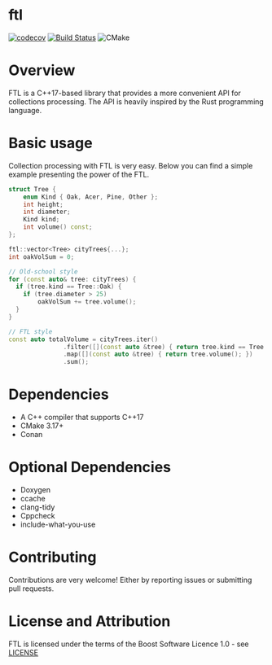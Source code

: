 # ftl

[![codecov](https://codecov.io/gh/ftlorg/ftl/branch/master/graph/badge.svg)](https://codecov.io/gh/ftlorg/ftl)
[![Build Status](https://travis-ci.com/ftlorg/ftl.svg?branch=master)](https://travis-ci.com/github/ftlorg/ftl)
![CMake](https://github.com/ftlorg/ftl/workflows/CMake/badge.svg)

# Overview
FTL is a C++17-based library that provides a more convenient API for collections processing. The API is heavily inspired by the Rust programming language.

# Basic usage
Collection processing with FTL is very easy. Below you can find a simple example presenting the power of the FTL.

```cpp
struct Tree { 
    enum Kind { Oak, Acer, Pine, Other };
    int height;
    int diameter;
    Kind kind;
    int volume() const;
};

ftl::vector<Tree> cityTrees{...};
int oakVolSum = 0;

// Old-school style
for (const auto& tree: cityTrees) {
  if (tree.kind == Tree::Oak) {
    if (tree.diameter > 25) 
        oakVolSum += tree.volume();
  }
}

// FTL style
const auto totalVolume = cityTrees.iter()
               .filter([](const auto &tree) { return tree.kind == Tree::Oak && tree.diameter > 25; })
               .map([](const auto &tree) { return tree.volume(); })
               .sum();
```

# Dependencies

- A C++ compiler that supports C++17
- CMake 3.17+
- Conan

# Optional Dependencies

- Doxygen
- ccache
- clang-tidy
- Cppcheck
- include-what-you-use


# Contributing
Contributions are very welcome! Either by reporting issues or submitting pull requests.

# License and Attribution
FTL is licensed under the terms of the Boost Software Licence 1.0 - see [LICENSE](./LICENSE)
